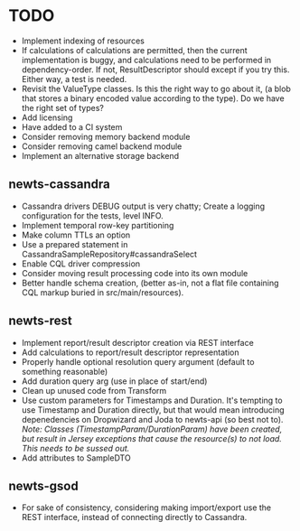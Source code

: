 TODO
====

 * Implement indexing of resources
 * If calculations of calculations are permitted, then the current implementation
   is buggy, and calculations need to be performed in dependency-order.  If not,
   ResultDescriptor should except if you try this.  Either way, a test is needed.
 * Revisit the ValueType classes.  Is this the right way to go about it, (a blob
   that stores a binary encoded value according to the type).  Do we have the
   right set of types?
 * Add licensing
 * Have added to a CI system
 * Consider removing memory backend module
 * Consider removing camel backend module
 * Implement an alternative storage backend

newts-cassandra
---------------
 * Cassandra drivers DEBUG output is very chatty; Create a logging
   configuration for the tests, level INFO.
 * Implement temporal row-key partitioning
 * Make column TTLs an option
 * Use a prepared statement in CassandraSampleRepository#cassandraSelect
 * Enable CQL driver compression
 * Consider moving result processing code into its own module
 * Better handle schema creation, (better as-in, not a flat file containing
   CQL markup buried in src/main/resources).

newts-rest
----------
 * Implement report/result descriptor creation via REST interface
 * Add calculations to report/result descriptor representation
 * Properly handle optional resolution query argument (default to something
   reasonable)
 * Add duration query arg (use in place of start/end)
 * Clean up unused code from Transform
 * Use custom parameters for Timestamps and Duration.  It's tempting to use
   Timestamp and Duration directly, but that would mean introducing
   depenedencies on Dropwizard and Joda to newts-api (so best not to).
   *Note: Classes (TimestampParam/DurationParam) have been created, but result
   in Jersey exceptions that cause the resource(s) to not load.  This needs to
   be sussed out.*
 * Add attributes to SampleDTO

newts-gsod
----------
 * For sake of consistency, considering making import/export use the REST
   interface, instead of connecting directly to Cassandra.